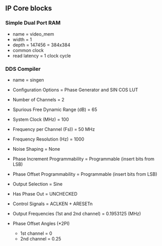 ## IP Core blocks

### Simple Dual Port RAM
 - name = video_mem
 - width = 1
 - depth = 147456 = 384x384
 - common clock
 - read latency = 1 clock cycle

### DDS Compiler
 - name = singen
 - Configuration Options = Phase Generator and SIN COS LUT
 - Number of Channels = 2 
 - Spurious Free Dynamic Range (dB) = 65
 - System Clock (MHz) = 100
 - Frequency per Channel (Fs)) = 50 MHz
 - Frequency Resolution (Hz) = 1000
 - Noise Shaping = None
 
 - Phase Increment Programmability = Programmable
	(insert bits from LSB)
 - Phase Offset Programmability = Programmable
	(insert bits from LSB)
 - Output Selection = Sine
 - Has Phase Out = UNCHECKED
 
 - Control Signals = ACLKEN + ARESETn
 
 - Output Frequencies (1st and 2nd channel) = 0.1953125 (MHz)
 
 - Phase Offset Angles (\*2PI)
	- 1st channel = 0
	- 2nd channel = 0.25